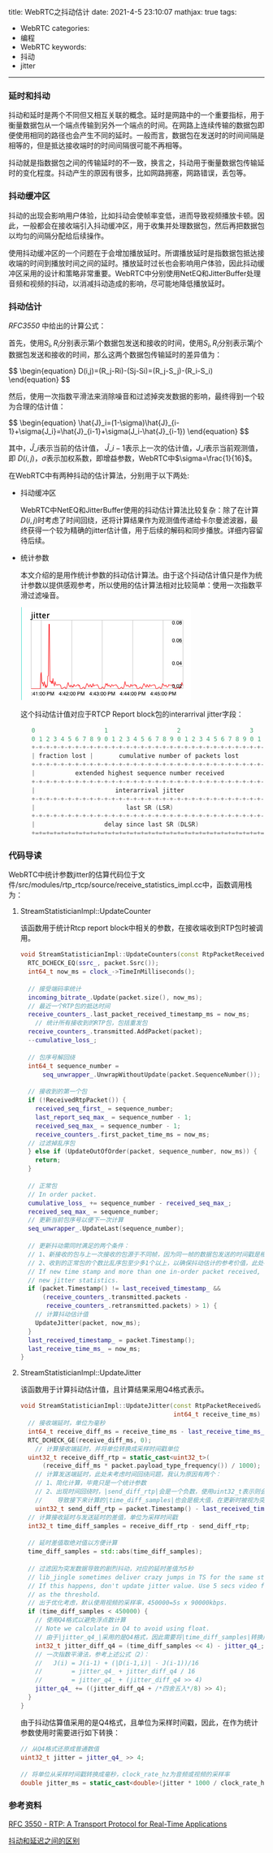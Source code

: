 title: WebRTC之抖动估计
date: 2021-4-5 23:10:07
mathjax: true
tags:
- WebRTC
categories:
- 编程
- WebRTC
keywords:
- 抖动
- jitter

---

### 延时和抖动

抖动和延时是两个不同但又相互关联的概念。延时是网路中的一个重要指标，用于衡量数据包从一个端点传输到另外一个端点的时间。在网路上连续传输的数据包即便使用相同的路径也会产生不同的延时。一般而言，数据包在发送时的时间间隔是相等的，但是抵达接收端时的时间间隔很可能不再相等。

抖动就是指数据包之间的传输延时的不一致，换言之，抖动用于衡量数据包传输延时的变化程度。抖动产生的原因有很多，比如网路拥塞，网路错误，丢包等。

<!-- more -->

### 抖动缓冲区

抖动的出现会影响用户体验，比如抖动会使帧率变低，进而导致视频播放卡顿。因此，一般都会在接收端引入抖动缓冲区，用于收集并处理数据包，然后再把数据包以均匀的间隔分配给后续操作。

使用抖动缓冲区的一个问题在于会增加播放延时。所谓播放延时是指数据包抵达接收端的时间到播放时间之间的延时。播放延时过长也会影响用户体验，因此抖动缓冲区采用的设计和策略非常重要。WebRTC中分别使用NetEQ和JitterBuffer处理音频和视频的抖动，以消减抖动造成的影响，尽可能地降低播放延时。

### 抖动估计

*RFC3550* 中给出的计算公式：

首先，使用$S_i,R_i$分别表示第$i$个数据包发送和接收的时间，使用$S_i,R_i$分别表示第$j$个数据包发送和接收的时间，那么这两个数据包传输延时的差异值为：

<div>
$$
\begin{equation}
D(i,j)=(R_j-Ri)-(Sj-Si)=(R_j-S_j)-(R_i-S_i)
\end{equation}
$$
</div>

然后，使用一次指数平滑法来消除噪音和过滤掉突发数据的影响，最终得到一个较为合理的估计值：

<div>
$$
\begin{equation}
\hat{J}_i=(1-\sigma)\hat{J}_{i-1}+\sigma{J_i}=\hat{J}_{i-1}+\sigma(J_i-\hat{J}_{i-1})
\end{equation}
$$
</div>

其中，$\hat{J}\_{i}$表示当前的估计值， $\hat{J}\_{i-1}$表示上一次的估计值，$J\_{i}$表示当前观测值，即 $D(i,j)$，$\sigma$表示加权系数，即增益参数，WebRTC中$\sigma=\frac{1}{16}$。

在WebRTC中有两种抖动的估计算法，分别用于以下两处:

- 抖动缓冲区
    
    WebRTC中NetEQ和JitterBuffer使用的抖动估计算法比较复杂：除了在计算$D(i,j)$时考虑了时间回绕，还将计算结果作为观测值传递给卡尔曼滤波器，最终获得一个较为精确的jitter估计值，用于后续的解码和同步播放。详细内容留待后续。
    
- 统计参数
    
    本文介绍的是用作统计参数的抖动估计算法。由于这个抖动估计值只是作为统计参数以提供感观参考，所以使用的估计算法相对比较简单：使用一次指数平滑过滤噪音。
    
    ![statistics_jitter](/imgs/webrtc/statistics_jitter.png)
    
    这个抖动估计值对应于RTCP Report block包的interarrival jitter字段：
    
    ```cpp
       0                   1                   2                   3
       0 1 2 3 4 5 6 7 8 9 0 1 2 3 4 5 6 7 8 9 0 1 2 3 4 5 6 7 8 9 0 1
       +-+-+-+-+-+-+-+-+-+-+-+-+-+-+-+-+-+-+-+-+-+-+-+-+-+-+-+-+-+-+-+-+
       | fraction lost |       cumulative number of packets lost       |
       +-+-+-+-+-+-+-+-+-+-+-+-+-+-+-+-+-+-+-+-+-+-+-+-+-+-+-+-+-+-+-+-+
       |           extended highest sequence number received           |
       +-+-+-+-+-+-+-+-+-+-+-+-+-+-+-+-+-+-+-+-+-+-+-+-+-+-+-+-+-+-+-+-+
       |                      interarrival jitter                      |
       +-+-+-+-+-+-+-+-+-+-+-+-+-+-+-+-+-+-+-+-+-+-+-+-+-+-+-+-+-+-+-+-+
       |                         last SR (LSR)                         |
       +-+-+-+-+-+-+-+-+-+-+-+-+-+-+-+-+-+-+-+-+-+-+-+-+-+-+-+-+-+-+-+-+
       |                   delay since last SR (DLSR)                  |
       +=+=+=+=+=+=+=+=+=+=+=+=+=+=+=+=+=+=+=+=+=+=+=+=+=+=+=+=+=+=+=+=+
    ```
    

### 代码导读

WebRTC中统计参数jitter的估算代码位于文件/src/modules/rtp_rtcp/source/receive_statistics_impl.cc中，函数调用栈为：

1. StreamStatisticianImpl::UpdateCounter
    
    该函数用于统计Rtcp report block中相关的参数，在接收端收到RTP包时被调用。
    
    ```cpp
    void StreamStatisticianImpl::UpdateCounters(const RtpPacketReceived& packet) {
      RTC_DCHECK_EQ(ssrc_, packet.Ssrc());
      int64_t now_ms = clock_->TimeInMilliseconds();
    
      // 接受端码率统计
      incoming_bitrate_.Update(packet.size(), now_ms);
      // 最近一个RTP包的抵达时间
      receive_counters_.last_packet_received_timestamp_ms = now_ms;
    	// 统计所有接收到的RTP包，包括重发包
      receive_counters_.transmitted.AddPacket(packet);
      --cumulative_loss_;
    
      // 包序号解回绕
      int64_t sequence_number =
          seq_unwrapper_.UnwrapWithoutUpdate(packet.SequenceNumber());
    
      // 接收到的第一个包
      if (!ReceivedRtpPacket()) {
        received_seq_first_ = sequence_number;
        last_report_seq_max_ = sequence_number - 1;
        received_seq_max_ = sequence_number - 1;
        receive_counters_.first_packet_time_ms = now_ms;
      // 过滤掉乱序包
      } else if (UpdateOutOfOrder(packet, sequence_number, now_ms)) {
        return;
      }
    
      // 正常包
      // In order packet.
      cumulative_loss_ += sequence_number - received_seq_max_;
      received_seq_max_ = sequence_number;
      // 更新当前包序号以便下一次计算
      seq_unwrapper_.UpdateLast(sequence_number);
    
      // 更新抖动需同时满足的两个条件：
      // 1、新接收的包与上一次接收的包源于不同帧，因为同一帧的数据包发送的时间戳是相同的。换言之，抖动估计的最小粒度为帧而非单个数据包。
      // 2、收到的正常包的个数比乱序包至少多1个以上，以确保抖动估计的参考价值，此处存疑？？
      // If new time stamp and more than one in-order packet received, calculate
      // new jitter statistics.
      if (packet.Timestamp() != last_received_timestamp_ &&
          (receive_counters_.transmitted.packets -
           receive_counters_.retransmitted.packets) > 1) {
        // 计算抖动估计值
        UpdateJitter(packet, now_ms);
      }
      last_received_timestamp_ = packet.Timestamp();
      last_receive_time_ms_ = now_ms;
    }
    ```
    
2. StreamStatisticianImpl::UpdateJitter
    
    该函数用于计算抖动估计值，且计算结果采用Q4格式表示。
    
    ```cpp
    void StreamStatisticianImpl::UpdateJitter(const RtpPacketReceived& packet,
                                              int64_t receive_time_ms) {
      // 接收端延时，单位为毫秒
      int64_t receive_diff_ms = receive_time_ms - last_receive_time_ms_;
      RTC_DCHECK_GE(receive_diff_ms, 0);
    	// 计算接收端延时，并将单位转换成采样时间戳单位
      uint32_t receive_diff_rtp = static_cast<uint32_t>(
          (receive_diff_ms * packet.payload_type_frequency()) / 1000);
    	// 计算发送端延时，此处未考虑时间回绕问题，我认为原因有两个：
    	// 1、简化计算，毕竟只是一个统计参数
    	// 2、出现时间回绕时，|send_diff_rtp|会是一个负数，使用uint32_t表示则会是极大值。
    	//    导致接下来计算的|time_diff_samples|也会是极大值，在更新时被视为突发数据而被过滤掉。
    	uint32_t send_diff_rtp = packet.Timestamp() - last_received_timestamp_;
      // 计算接收延时与发送延时的差值，单位为采样时间戳
      int32_t time_diff_samples = receive_diff_rtp - send_diff_rtp;
    
      // 延时差值取绝对值以方便计算
      time_diff_samples = std::abs(time_diff_samples);
    
      // 过滤因为突发数据导致的剧烈抖动，对应的延时差值为5秒
      // lib_jingle sometimes deliver crazy jumps in TS for the same stream.
      // If this happens, don't update jitter value. Use 5 secs video frequency
      // as the threshold.
      // 出于优化考虑，默认使用视频的采样率，450000=5s x 90000kbps.
      if (time_diff_samples < 450000) {
        // 使用Q4格式以避免浮点数计算
        // Note we calculate in Q4 to avoid using float.
        // 由于|jitter_q4_|采用的是Q4格式，因此需要将|time_diff_samples|转换成Q4格式再进行计算。
        int32_t jitter_diff_q4 = (time_diff_samples << 4) - jitter_q4_;
        // 一次指数平滑法，参考上述公式（2）：
        //   J(i) = J(i-1) + (|D(i-1,i)| - J(i-1))/16
        //        = jitter_q4_ + jitter_diff_q4 / 16
        //        = jitter_q4_ + (jitter_diff_q4 >> 4)
        jitter_q4_ += ((jitter_diff_q4 + /*四舍五入*/8) >> 4);
      }
    }
    ```
    
    由于抖动估算值采用的是Q4格式，且单位为采样时间戳，因此，在作为统计参数使用时需要进行如下转换：
    
    ```cpp
    // 从Q4格式还原成普通数值
    uint32_t jitter = jitter_q4_ >> 4;
    
    // 将单位从采样时间戳转换成毫秒，clock_rate_hz为音频或视频的采样率
    double jitter_ms = static_cast<double>(jitter * 1000 / clock_rate_hz)
    ```
    

### 参考资料

[RFC 3550 - RTP: A Transport Protocol for Real-Time Applications](https://datatracker.ietf.org/doc/html/rfc3550#section-6.4.1)

[抖动和延迟之间的区别](https://webrtc.org.cn/jitter-latency/)